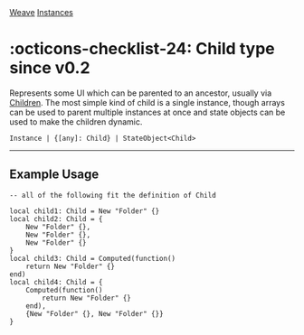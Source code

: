 <nav class="weavedoc-api-breadcrumbs">
	<a href="../..">Weave</a>
	<a href="..">Instances</a>
</nav>

<h1 class="weavedoc-api-header" markdown>
	<span class="weavedoc-api-icon" markdown>:octicons-checklist-24:</span>
	<span class="weavedoc-api-name">Child</span>
	<span class="weavedoc-api-pills">
		<span class="weavedoc-api-pill-type">type</span>
		<span class="weavedoc-api-pill-since">since v0.2</span>
	</span>
</h1>

Represents some UI which can be parented to an ancestor, usually via [Children](./children.md).
The most simple kind of child is a single instance, though arrays can be used
to parent multiple instances at once and state objects can be used to make the
children dynamic.

```luau
Instance | {[any]: Child} | StateObject<Child>
```

---

## Example Usage

```luau
-- all of the following fit the definition of Child

local child1: Child = New "Folder" {}
local child2: Child = {
    New "Folder" {},
    New "Folder" {},
    New "Folder" {}
}
local child3: Child = Computed(function()
    return New "Folder" {}
end)
local child4: Child = {
    Computed(function()
        return New "Folder" {}
    end),
    {New "Folder" {}, New "Folder" {}}
}
```
